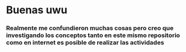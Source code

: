 # Buenas uwu

### Realmente me confundieron muchas cosas pero creo que investigando los conceptos tanto en este mismo repositorio como en internet es posible de realizar las actividades

